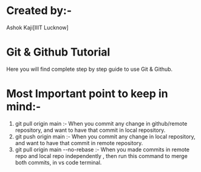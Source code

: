 # Created by:- 
Ashok Kaji[IIIT Lucknow]

# Git & Github Tutorial 
Here you will find complete step by step guide to use Git & Github.

# Most Important point to keep in mind:-
1. git pull origin main :- When you commit any change in github/remote repository, and want to have that commit in local repository.
2. git push origin main :- When you commit any change in local repository, and want to have that commit in remote repository.
3. git pull origin main --no-rebase :- When you made commits in remote repo and local repo independently , then run this command to merge both commits, in vs code terminal.
